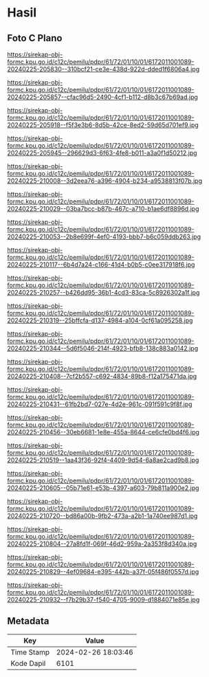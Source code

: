# Hasil

## Foto C Plano

https://sirekap-obj-formc.kpu.go.id/c12c/pemilu/pdpr/61/72/01/10/01/6172011001089-20240225-205830--310bcf21-ce3e-438d-922d-dded1f6806a4.jpg

https://sirekap-obj-formc.kpu.go.id/c12c/pemilu/pdpr/61/72/01/10/01/6172011001089-20240225-205857--cfac96d5-2490-4cf1-b112-d8b3c67b69ad.jpg

https://sirekap-obj-formc.kpu.go.id/c12c/pemilu/pdpr/61/72/01/10/01/6172011001089-20240225-205918--f5f3e3b6-8d5b-42ce-8ed2-59d65d701ef9.jpg

https://sirekap-obj-formc.kpu.go.id/c12c/pemilu/pdpr/61/72/01/10/01/6172011001089-20240225-205945--296629d3-6f63-4fe8-b011-a3a0f1d50212.jpg

https://sirekap-obj-formc.kpu.go.id/c12c/pemilu/pdpr/61/72/01/10/01/6172011001089-20240225-210008--3d2eea76-a396-4904-b234-a9538813f07b.jpg

https://sirekap-obj-formc.kpu.go.id/c12c/pemilu/pdpr/61/72/01/10/01/6172011001089-20240225-210029--03ba7bcc-b87b-467c-a710-b1ae6df8896d.jpg

https://sirekap-obj-formc.kpu.go.id/c12c/pemilu/pdpr/61/72/01/10/01/6172011001089-20240225-210053--2b8e699f-4ef0-4193-bbb7-b6c059ddb263.jpg

https://sirekap-obj-formc.kpu.go.id/c12c/pemilu/pdpr/61/72/01/10/01/6172011001089-20240225-210117--6b4d7a24-c166-41d4-b0b5-c0ee317918f6.jpg

https://sirekap-obj-formc.kpu.go.id/c12c/pemilu/pdpr/61/72/01/10/01/6172011001089-20240225-210257--b426dd95-36b1-4cd3-83ca-5c8926302a1f.jpg

https://sirekap-obj-formc.kpu.go.id/c12c/pemilu/pdpr/61/72/01/10/01/6172011001089-20240225-210319--25bffcfa-d137-4984-a104-0cf61a095258.jpg

https://sirekap-obj-formc.kpu.go.id/c12c/pemilu/pdpr/61/72/01/10/01/6172011001089-20240225-210344--5d6f5046-214f-4923-bfb8-138c883a0142.jpg

https://sirekap-obj-formc.kpu.go.id/c12c/pemilu/pdpr/61/72/01/10/01/6172011001089-20240225-210408--7cf2b557-c692-4834-89b8-f12a175471da.jpg

https://sirekap-obj-formc.kpu.go.id/c12c/pemilu/pdpr/61/72/01/10/01/6172011001089-20240225-210431--61fb2bd7-027e-4d2e-961c-091f591c9f8f.jpg

https://sirekap-obj-formc.kpu.go.id/c12c/pemilu/pdpr/61/72/01/10/01/6172011001089-20240225-210456--30eb6681-1e8e-455a-8644-ce6cfe0bd4f6.jpg

https://sirekap-obj-formc.kpu.go.id/c12c/pemilu/pdpr/61/72/01/10/01/6172011001089-20240225-210519--1aa43f36-92f4-4409-9d54-6a8ae2cad9b8.jpg

https://sirekap-obj-formc.kpu.go.id/c12c/pemilu/pdpr/61/72/01/10/01/6172011001089-20240225-210605--05b71e61-e53b-4397-a603-79b811a900e2.jpg

https://sirekap-obj-formc.kpu.go.id/c12c/pemilu/pdpr/61/72/01/10/01/6172011001089-20240225-210720--bd86a00b-9fb2-473a-a2b1-1a740ee987d1.jpg

https://sirekap-obj-formc.kpu.go.id/c12c/pemilu/pdpr/61/72/01/10/01/6172011001089-20240225-210804--27a8fd1f-069f-46d2-959a-2a353f8d340a.jpg

https://sirekap-obj-formc.kpu.go.id/c12c/pemilu/pdpr/61/72/01/10/01/6172011001089-20240225-210829--4ef09684-e395-442b-a37f-05f486f0557d.jpg

https://sirekap-obj-formc.kpu.go.id/c12c/pemilu/pdpr/61/72/01/10/01/6172011001089-20240225-210932--f7b29b37-f540-4705-9009-d1884071e85e.jpg


## Metadata

| Key        | Value               |
| ---------- | ------------------- |
| Time Stamp | 2024-02-26 18:03:46 |
| Kode Dapil | 6101                |



